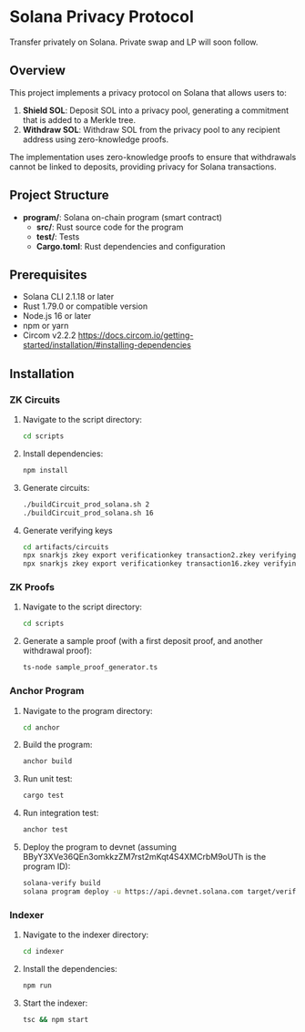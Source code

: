 # Solana Privacy Protocol

Transfer privately on Solana. Private swap and LP will soon follow.

## Overview

This project implements a privacy protocol on Solana that allows users to:

1. **Shield SOL**: Deposit SOL into a privacy pool, generating a commitment that is added to a Merkle tree.
2. **Withdraw SOL**: Withdraw SOL from the privacy pool to any recipient address using zero-knowledge proofs.

The implementation uses zero-knowledge proofs to ensure that withdrawals cannot be linked to deposits, providing privacy for Solana transactions.

## Project Structure

- **program/**: Solana on-chain program (smart contract)
  - **src/**: Rust source code for the program
  - **test/**: Tests
  - **Cargo.toml**: Rust dependencies and configuration

## Prerequisites

- Solana CLI 2.1.18 or later
- Rust 1.79.0 or compatible version
- Node.js 16 or later
- npm or yarn
- Circom v2.2.2 https://docs.circom.io/getting-started/installation/#installing-dependencies

## Installation

### ZK Circuits
1. Navigate to the script directory:
   ```bash
   cd scripts
   ```
2. Install dependencies:
   ```bash
   npm install
   ```
3. Generate circuits:
   ```bash
   ./buildCircuit_prod_solana.sh 2
   ./buildCircuit_prod_solana.sh 16
   ```
4. Generate verifying keys
   ```bash
   cd artifacts/circuits
   npx snarkjs zkey export verificationkey transaction2.zkey verifyingkey2.json
   npx snarkjs zkey export verificationkey transaction16.zkey verifyingkey16.json
   ```
### ZK Proofs
1. Navigate to the script directory:
   ```bash
   cd scripts
   ```
2. Generate a sample proof (with a first deposit proof, and another withdrawal proof):
   ```bash
   ts-node sample_proof_generator.ts
   ```

### Anchor Program
1. Navigate to the program directory:
   ```bash
   cd anchor
   ```

2. Build the program:
   ```bash
   anchor build
   ```

3. Run unit test:
   ```bash
   cargo test
   ```

4. Run integration test:
   ```bash
   anchor test
   ```

5. Deploy the program to devnet (assuming BByY3XVe36QEn3omkkzZM7rst2mKqt4S4XMCrbM9oUTh is the program ID):
   ```bash
   solana-verify build
   solana program deploy -u https://api.devnet.solana.com target/verifiable/zkcash.so --program-id BByY3XVe36QEn3omkkzZM7rst2mKqt4S4XMCrbM9oUTh --keypair deploy-keypair.json
   ```

### Indexer
1. Navigate to the indexer directory:
   ```bash
   cd indexer
   ```

2. Install the dependencies:
   ```bash
   npm run
   ```

3. Start the indexer:
   ```bash
   tsc && npm start
   ```
